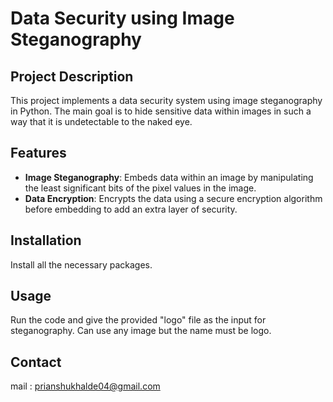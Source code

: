 # Data Security using Image Steganography

## Project Description
This project implements a data security system using image steganography in Python. The main goal is to hide sensitive data within images in such a way that it is undetectable to the naked eye.

## Features
- **Image Steganography**: Embeds data within an image by manipulating the least significant bits of the pixel values in the image.
- **Data Encryption**: Encrypts the data using a secure encryption algorithm before embedding to add an extra layer of security.

## Installation
Install all the necessary packages.

## Usage
Run the code and give the provided "logo" file as the input for steganography.
Can use any image but the name must be logo.

## Contact
mail : prianshukhalde04@gmail.com

